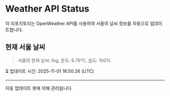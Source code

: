 
# Weather API Status

이 리포지토리는 OpenWeather API를 사용하여 서울의 날씨 정보를 자동으로 업데이트합니다.

## 현재 서울 날씨
> 서울의 현재 날씨: fog, 온도: 6.76°C, 습도: 100%

⏳ 업데이트 시간: 2025-11-01 18:50:26 (UTC)

---
자동 업데이트 봇에 의해 관리됩니다.

